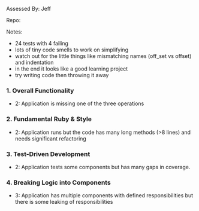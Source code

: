 Assessed By: Jeff

Repo:

Notes:

* 24 tests with 4 failing
* lots of tiny code smells to work on simplifying
* watch out for the little things like mismatching names (off_set vs offset) and indentation
* in the end it looks like a good learning project
* try writing code then throwing it away

### 1. Overall Functionality

* 2: Application is missing one of the three operations

### 2. Fundamental Ruby & Style

* 2:  Application runs but the code has many long methods (>8 lines) and needs significant refactoring

### 3. Test-Driven Development

* 2: Application tests some components but has many gaps in coverage.

### 4. Breaking Logic into Components

* 3: Application has multiple components with defined responsibilities but there is some leaking of responsibilities
